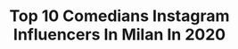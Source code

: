 ---
title: Top 10 Comedians Instagram Influencers In Milan In 2020
description: Identify the most popular Instagram accounts on inBeat.
platform: Instagram
profiles:
  - username: "lanzonigermano"
    fullname: >-
      G E R M A N O  L A N Z O N I
    location: "Italy"
    followers: 112332
    engagement: 550
    commentsToLikes: 0.011263
    avatar: "https://scontent-ams4-1.cdninstagram.com/v/t51.2885-19/s320x320/30591717_429308977529594_6032483748522491904_n.jpg?_nc_ht=scontent-ams4-1.cdninstagram.com&_nc_ohc=DlYWquvGUm4AX91gMQa&oh=205badaac7dc45a37995a7adc0021c27&oe=5EB96155"
    verified: true
    hashtags: "#family, #milanononsiferma, #torino, #roma"
  - username: "gabrigabra"
    fullname: >-
      GABRA
    location: "Italy"
    followers: 26054
    engagement: 248
    commentsToLikes: 0.021723
    avatar: "https://scontent-ort2-1.cdninstagram.com/v/t51.2885-19/s320x320/90405130_2837174209846867_7230926043836579840_n.jpg?_nc_ht=scontent-ort2-1.cdninstagram.com&_nc_ohc=UqdI7UgQIhEAX8X77N5&oh=13138290c086be64eb21a1badf008630&oe=5EB99BF2"
    verified: false
    hashtags: "#briscolalibera, #italia1, #peakyblinders, #italia1"
  - username: "marynaofficial"
    fullname: >-
      Maryna
    location: "Italy"
    followers: 702513
    engagement: 401
    commentsToLikes: 0.007421
    avatar: "https://scontent-lhr8-1.cdninstagram.com/v/t51.2885-19/s320x320/84026020_625670701313012_4725425591468163072_n.jpg?_nc_ht=scontent-lhr8-1.cdninstagram.com&_nc_ohc=HjY7YFfwB0QAX_hVWBV&oh=8ac5a5c937e32ab72f13e31e58f3f372&oe=5EB89301"
    verified: true
    hashtags: "#menefrego, #mfw, #ilookdellaquarantena, #lacasadicarta"
  - username: "cristianopasca"
    fullname: >-
      C R I S T I A N O   P A S C A
    location: "Italy"
    followers: 29544
    engagement: 154
    commentsToLikes: 0.078990
    avatar: "https://scontent-ams4-1.cdninstagram.com/v/t51.2885-19/s320x320/74822934_495921497674245_6957758813776642048_n.jpg?_nc_ht=scontent-ams4-1.cdninstagram.com&_nc_ohc=IqdH36sdv18AX9HDg0P&oh=f301ae41dfbb3f0776bb6f243325b9d4&oe=5EB91B04"
    verified: false
    hashtags: "#editing, #cool, #diet, #attori"
  - username: "bes_kallaku"
    fullname: >-
      Bes Kallaku
    location: "Italy"
    followers: 1145575
    engagement: 186
    commentsToLikes: 0.012896
    avatar: "https://scontent-lga3-1.cdninstagram.com/v/t51.2885-19/s320x320/12749822_495661350635502_1446838762_a.jpg?_nc_ht=scontent-lga3-1.cdninstagram.com&_nc_ohc=2ikWEDtsvaYAX8grYP9&oh=661afe486e29535f0d663609e5917fb9&oe=5EAF7DBC"
    verified: true
    hashtags: "#skifteri, #karantine, #humor, #humorsocial"
  - username: "federic0manfredi"
    fullname: >-
      Federico Manfredi
    location: "Italy"
    followers: 3543
    engagement: 1871
    commentsToLikes: 0.048288
    avatar: "https://scontent-atl3-1.cdninstagram.com/v/t51.2885-19/s320x320/19764975_1944765725736037_6072773990617710592_a.jpg?_nc_ht=scontent-atl3-1.cdninstagram.com&_nc_ohc=Ch31k0VpFEoAX_kZc2s&oh=3be665430b201f8d50e27fd4388aede9&oe=5EBC0923"
    verified: false
    hashtags: "#losangeles, #friends, #quadro, #covid"
  - username: "gianlu.impastato"
    fullname: >-
      Gianluca Impastato
    location: "Italy"
    followers: 152265
    engagement: 117
    commentsToLikes: 0.016139
    avatar: "https://scontent-ams4-1.cdninstagram.com/v/t51.2885-19/s320x320/56811550_333800713993371_5249038076864364544_n.jpg?_nc_ht=scontent-ams4-1.cdninstagram.com&_nc_ohc=rLKakLUyd9kAX-4QkCO&oh=ba5f36a31ed048b2ff1965d70a0d72e5&oe=5EB339B6"
    verified: true
    hashtags: "#comedyitalia, #love, #zanzibar, #wineadvisor"
  - username: "cristianopasca"
    fullname: >-
      C R I S T I A N O   P A S C A
    location: "Italy"
    followers: 29544
    engagement: 154
    commentsToLikes: 0.078990
    avatar: "https://scontent-ams4-1.cdninstagram.com/v/t51.2885-19/s320x320/74822934_495921497674245_6957758813776642048_n.jpg?_nc_ht=scontent-ams4-1.cdninstagram.com&_nc_ohc=IqdH36sdv18AX9HDg0P&oh=f301ae41dfbb3f0776bb6f243325b9d4&oe=5EB91B04"
    verified: false
    hashtags: "#editing, #cool, #diet, #attori"
  - username: "gabrigabra"
    fullname: >-
      GABRA
    location: "Italy"
    followers: 26054
    engagement: 248
    commentsToLikes: 0.021723
    avatar: "https://scontent-ort2-1.cdninstagram.com/v/t51.2885-19/s320x320/90405130_2837174209846867_7230926043836579840_n.jpg?_nc_ht=scontent-ort2-1.cdninstagram.com&_nc_ohc=UqdI7UgQIhEAX8X77N5&oh=13138290c086be64eb21a1badf008630&oe=5EB99BF2"
    verified: false
    hashtags: "#briscolalibera, #italia1, #peakyblinders, #italia1"
  - username: "lanzonigermano"
    fullname: >-
      G E R M A N O  L A N Z O N I
    location: "Italy"
    followers: 112332
    engagement: 550
    commentsToLikes: 0.011263
    avatar: "https://scontent-ams4-1.cdninstagram.com/v/t51.2885-19/s320x320/30591717_429308977529594_6032483748522491904_n.jpg?_nc_ht=scontent-ams4-1.cdninstagram.com&_nc_ohc=DlYWquvGUm4AX91gMQa&oh=205badaac7dc45a37995a7adc0021c27&oe=5EB96155"
    verified: true
    hashtags: "#family, #milanononsiferma, #torino, #roma"
---